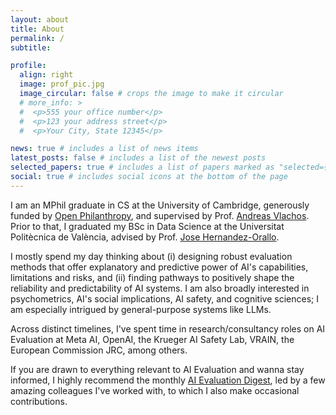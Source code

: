 ```yaml
---
layout: about
title: About
permalink: /
subtitle: 

profile:
  align: right
  image: prof_pic.jpg
  image_circular: false # crops the image to make it circular
  # more_info: >
  #  <p>555 your office number</p>
  #  <p>123 your address street</p>
  #  <p>Your City, State 12345</p>

news: true # includes a list of news items
latest_posts: false # includes a list of the newest posts
selected_papers: true # includes a list of papers marked as "selected={true}"
social: true # includes social icons at the bottom of the page
---
```


I am an MPhil graduate in CS at the University of Cambridge, generously funded by [Open Philanthropy][op], and supervised by Prof. [Andreas Vlachos][avlachos]. Prior to that, I graduated my BSc in Data Science at the Universitat Politècnica de València, advised by Prof. [Jose Hernandez-Orallo][jhorallo].

I mostly spend my day thinking about (i) designing robust evaluation methods that offer explanatory and predictive power of AI's capabilities, limitations and risks, and (ii) finding pathways to positively shape the reliability and predictability of AI systems. I am also broadly interested in psychometrics, AI's social implications, AI safety, and cognitive sciences; I am especially intrigued by general-purpose systems like LLMs.

Across distinct timelines, I've spent time in research/consultancy roles on AI Evaluation at Meta AI, OpenAI, the Krueger AI Safety Lab, VRAIN, the European Commission JRC, among others. 

If you are drawn to everything relevant to AI Evaluation and wanna stay informed, I highly recommend the monthly [AI Evaluation Digest][aied], led by a few amazing colleagues I've worked with, to which I also make occasional contributions.

[op]: https://www.openphilanthropy.org/
[jhorallo]: https://josephorallo.webs.upv.es/
[avlachos]: https://andreasvlachos.github.io/
[aied]: https://aievaluation.substack.com/
